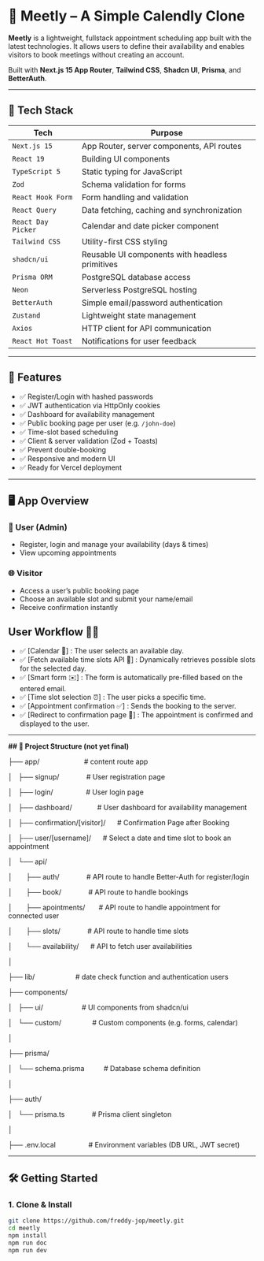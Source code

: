 # 📅 Meetly – A Simple Calendly Clone

**Meetly** is a lightweight, fullstack appointment scheduling app built with the latest technologies. It allows users to define their availability and enables visitors to book meetings without creating an account.

Built with **Next.js 15 App Router**, **Tailwind CSS**, **Shadcn UI**, **Prisma**, and **BetterAuth**.

---

## 🚀 Tech Stack

| Tech              | Purpose                                         |
| ----------------- | ----------------------------------------------- |
| `Next.js 15`      | App Router, server components, API routes       |
| `React 19`        | Building UI components                          |
| `TypeScript 5`    | Static typing for JavaScript                    |
| `Zod`             | Schema validation for forms                     |
| `React Hook Form` | Form handling and validation                    |
| `React Query`     | Data fetching, caching and synchronization      |
| `React Day Picker`| Calendar and date picker component              |
| `Tailwind CSS`    | Utility-first CSS styling                       |
| `shadcn/ui`       | Reusable UI components with headless primitives |
| `Prisma ORM`      | PostgreSQL database access                      |
| `Neon`            | Serverless PostgreSQL hosting                   |
| `BetterAuth`      | Simple email/password authentication            |
| `Zustand`         | Lightweight state management                    |
| `Axios`           | HTTP client for API communication               |
| `React Hot Toast`  | Notifications for user feedback                 |

---

## 🧩 Features

- ✅ Register/Login with hashed passwords
- ✅ JWT authentication via HttpOnly cookies
- ✅ Dashboard for availability management
- ✅ Public booking page per user (e.g. `/john-doe`)
- ✅ Time-slot based scheduling
- ✅ Client & server validation (Zod + Toasts)
- ✅ Prevent double-booking
- ✅ Responsive and modern UI
- ✅ Ready for Vercel deployment

---

## 🖥️ App Overview

### 👤 User (Admin)
- Register, login and manage your availability (days & times)
- View upcoming appointments

### 🌐 Visitor
- Access a user’s public booking page
- Choose an available slot and submit your name/email
- Receive confirmation instantly

## User Workflow 🧑‍💻

- ✅ [Calendar 📅] : The user selects an available day.
- ✅ [Fetch available time slots API 🔄] : Dynamically retrieves possible slots for the selected day.
- ✅ [Smart form ✉️] : The form is automatically pre-filled based on the entered email.
- ✅ [Time slot selection ⏰] : The user picks a specific time.
- ✅ [Appointment confirmation ✅] : Sends the booking to the server.
- ✅ [Redirect to confirmation page 🎉] : The appointment is confirmed and displayed to the user.

---

**\## 🧱 Project Structure (not yet final)**

├── app/                       # content route app

│   ├── signup/              # User registration page

│   ├── login/                 # User login page

│   ├── dashboard/             # User dashboard for availability management

│   ├── confirmation/[visitor]/      # Confirmation Page after Booking

│   ├── user/[username]/      # Select a date and time slot to book an appointment

│   └── api/

│       ├── auth/              # API route to handle Better-Auth for register/login

│       ├── book/              # API route to handle bookings

│       ├── apointments/       # API route to handle appointment for connected user

│       ├── slots/              # API route to handle time slots

│       └── availability/      # API to fetch user availabilities

│

├── lib/                      # date check function and authentication users

├── components/

│   ├── ui/                    # UI components from shadcn/ui

│   └── custom/                # Custom components (e.g. forms, calendar)

│

├── prisma/

│   └── schema.prisma          # Database schema definition

│

├── auth/

│   └── prisma.ts              # Prisma client singleton

│

├── .env.local                 # Environment variables (DB URL, JWT secret)


---

## 🛠️ Getting Started

### 1. Clone & Install

```bash
git clone https://github.com/freddy-jop/meetly.git
cd meetly
npm install
npm run doc
npm run dev
